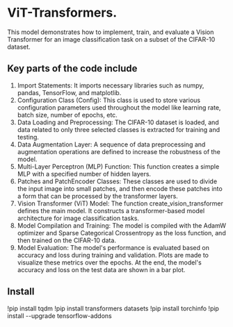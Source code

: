 # ViT-Transformers.
This model demonstrates how to implement, train, and evaluate a Vision Transformer for an image classification task on a subset of the CIFAR-10 dataset.

## Key parts of the code include
1. Import Statements: It imports necessary libraries such as numpy, pandas, TensorFlow, and matplotlib.
2. Configuration Class (Config): This class is used to store various configuration parameters used throughout the model like learning rate, batch size, number of epochs, etc.
3. Data Loading and Preprocessing: The CIFAR-10 dataset is loaded, and data related to only three selected classes is extracted for training and testing.
4. Data Augmentation Layer: A sequence of data preprocessing and augmentation operations are defined to increase the robustness of the model.
5. Multi-Layer Perceptron (MLP) Function: This function creates a simple MLP with a specified number of hidden layers.
6. Patches and PatchEncoder Classes: These classes are used to divide the input image into small patches, and then encode these patches into a form that can be processed by the transformer layers.
7. Vision Transformer (ViT) Model: The function create_vision_transformer defines the main model. It constructs a transformer-based model architecture for image classification tasks.
8. Model Compilation and Training: The model is compiled with the AdamW optimizer and Sparse Categorical Crossentropy as the loss function, and then trained on the CIFAR-10 data.
9. Model Evaluation: The model's performance is evaluated based on accuracy and loss during training and validation. Plots are made to visualize these metrics over the epochs. At the end, the model's accuracy and loss on the test data are shown in a bar plot.

## Install
!pip install tqdm
!pip install transformers datasets
!pip install torchinfo
!pip install --upgrade tensorflow-addons
